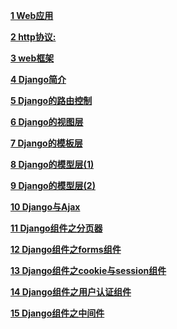 **[1 Web应用](https://www.cnblogs.com/yuanchenqi/articles/8869302.html)**

**[2 http协议:](https://www.cnblogs.com/yuanchenqi/articles/8875623.html)**

**[3 web框架](https://www.cnblogs.com/yuanchenqi/articles/8946917.html)**

**[4 Django简介](https://www.cnblogs.com/yuanchenqi/articles/8875659.html)**

**[5 Django的路由控制](https://www.cnblogs.com/yuanchenqi/articles/8931472.html)**

**[6 Django的视图层](https://www.cnblogs.com/yuanchenqi/articles/8876856.html)**

**[7 Django的模板层](https://www.cnblogs.com/yuanchenqi/artipcles/8876892.html)**

**[8 Django的模型层(1)](https://www.cnblogs.com/yuanchenqi/articles/8933283.html)**

**[9 Django的模型层(2)](https://www.cnblogs.com/yuanchenqi/articles/8963244.html)**

**[10 Django与Ajax](https://www.cnblogs.com/yuanchenqi/articles/9070966.html)**

**[11 Django组件之分页器](https://www.cnblogs.com/yuanchenqi/articles/9036515.html)**

**[12 Django组件之forms组件](https://www.cnblogs.com/yuanchenqi/articles/9036474.html)**

**[13 Django组件之cookie与session组件](https://www.cnblogs.com/yuanchenqi/articles/9036467.html)**

**[14 Django组件之用户认证组件](https://www.cnblogs.com/yuanchenqi/articles/9064397.html)**

**[15 Django组件之中间件](https://www.cnblogs.com/yuanchenqi/articles/9036479.html)**

